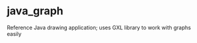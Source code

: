 java_graph
==========

Reference Java drawing application; uses GXL library to work with graphs easily
